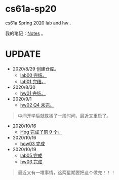 # cs61a-sp20

cs61a Spring 2020 lab and hw .

我的笔记：[Notes](https://weijiew.com/codestep/book/cs61a/ch0.html) 。

# UPDATE

* 2020/8/29 创建仓库。
  * [lab00 完结。](https://weijiew.com/codestep/book/cs61a/lab0.html) 
  * [lab01 完结。](https://weijiew.com/codestep/book/cs61a/lab1.html) 
* 2020/8/30 
  * [hw01 完结。](https://weijiew.com/codestep/book/cs61a/hw1.html)
* 2020/9/1
  * [hw02 Q4 未完。](https://weijiew.com/codestep/book/cs61a/hw2.html)

> 中间开学后就耽搁了一段时间，最近又重启了。

* 2020/10/16
  * [Hog 完成了前 9 个。](https://weijiew.com/codestep/book/cs61a/hog.html)
* 2020/10/16
  * [how03 完成](https://weijiew.com/codestep/book/cs61a/hw03.html)
* 2020/10/19
  * [lab05 完成](https://weijiew.com/codestep/book/cs61a/lab05.html)
  * [hw03  完成](https://weijiew.com/codestep/book/cs61a/hw03.html)

> 最近又有一堆事情，这两星期要把这个做完！！！